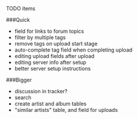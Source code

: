 TODO items

###Quick

 * field for links to forum topics
 * filter by multiple tags
 * remove tags on upload start stage
 * auto-complete tag field when completing upload
 * editing upload fields after upload
 * editing server info after setup
 * better server setup instructions

###Bigger

 * discussion in tracker?
 * search
 * create artist and album tables
 * "similar artists" table, and field for uploads 
